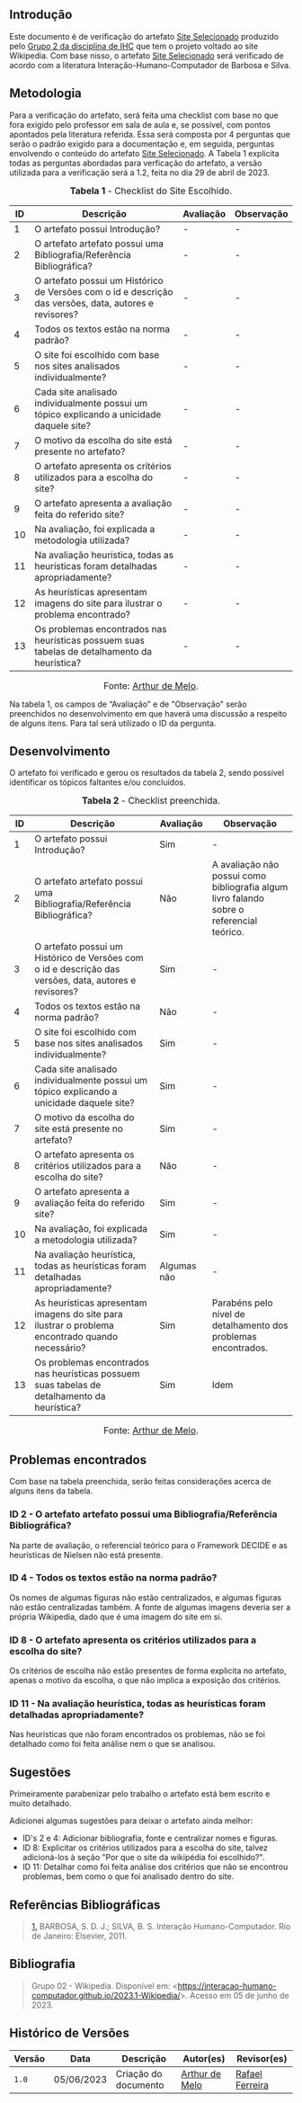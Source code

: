 ## Introdução

Este documento é de verificação do artefato [Site Selecionado](https://interacao-humano-computador.github.io/2023.1-Wikipedia/planejamento/siteEscolhido/) produzido pelo [Grupo 2 da disciplina de IHC](https://interacao-humano-computador.github.io/2023.1-Wikipedia/) que tem o projeto voltado ao site Wikipedia. Com base nisso, o artefato [Site Selecionado](https://interacao-humano-computador.github.io/2023.1-Wikipedia/planejamento/siteEscolhido/) será verificado de acordo com a literatura Interação-Humano-Computador de Barbosa e Silva.

## Metodologia

Para a verificação do artefato, será feita uma checklist com base no que fora exigido pelo professor em sala de aula e, se possível, com pontos apontados pela literatura referida. Essa será composta por 4 perguntas que serão o padrão exigido para a documentação e, em seguida, perguntas envolvendo o conteúdo do artefato [Site Selecionado](https://interacao-humano-computador.github.io/2023.1-Wikipedia/planejamento/siteEscolhido/). A Tabela 1 explicita todas as perguntas abordadas para verficação do artefato, a versão utilizada para a verificação será a 1.2, feita no dia 29 de abril de 2023.

<font size="3"><p style="text-align: center"><b>Tabela 1</b> - Checklist do Site Escolhido. </p></font>

| ID  | Descrição     | Avaliação | Observação |
|-----| --------------------------------------------------------------------------------------------------------------- | --------- | --------- |
| 1   | O artefato possui Introdução?                                                                          | -        | - |
| 2   | O artefato artefato possui uma Bibliografia/Referência Bibliográfica?                                  | -        | - |
| 3   | O artefato possui um Histórico de Versões com o id e descrição das versões, data, autores e revisores? | -        | - |
| 4   | Todos os textos estão na norma padrão?                                                                 | -        | - |
| 5   | O site foi escolhido com base nos sites analisados individualmente?                  | -        | - |
| 6   | Cada site analisado individualmente possui um tópico explicando a unicidade daquele site?                                       | -        | - |
| 7   | O motivo da escolha do site está presente no artefato?             | -        | - |
| 8   | O artefato apresenta os critérios utilizados para a escolha do site?                       | -        | - |
| 9   | O artefato apresenta a avaliação feita do referido site?               | -        | - |
| 10  | Na avaliação, foi explicada a metodologia utilizada?                                    | -        | - |
| 11  | Na avaliação heurística, todas as heurísticas foram detalhadas apropriadamente?                             | -        | - |
| 12  | As heurísticas apresentam imagens do site para ilustrar o problema encontrado?                             | -        | - |
| 13  | Os problemas encontrados nas heurísticas possuem suas tabelas de detalhamento da heurística?                             | -        | - |

<font size="3"><p style="text-align: center">Fonte: [Arthur de Melo](https://github.com/arthurmlv).</p></font>

Na tabela 1, os campos de “Avaliação” e de "Observação" serão preenchidos no desenvolvimento em que haverá uma discussão a respeito de alguns itens. Para tal será utilizado o ID da pergunta.

## Desenvolvimento
O artefato foi verificado e gerou os resultados da tabela 2, sendo possível identificar os tópicos faltantes e/ou concluídos.

<font size="3"><p style="text-align: center"><b>Tabela 2</b> - Checklist preenchida. </p></font> 


| ID  | Descrição     | Avaliação | Observação |
|-----| --------------------------------------------------------------------------------------------------------------- | --------- | --------- |
| 1   | O artefato possui Introdução?                                                                          | Sim        | - |
| 2   | O artefato artefato possui uma Bibliografia/Referência Bibliográfica?                                  | Não        | A avaliação não possui como bibliografia algum livro falando sobre o referencial teórico. |
| 3   | O artefato possui um Histórico de Versões com o id e descrição das versões, data, autores e revisores? | Sim        | - |
| 4   | Todos os textos estão na norma padrão?                                                                 | Não        | - |
| 5   | O site foi escolhido com base nos sites analisados individualmente?                  | Sim        | - |
| 6   | Cada site analisado individualmente possui um tópico explicando a unicidade daquele site?             | Sim        | - |
| 7   | O motivo da escolha do site está presente no artefato?             | Sim        | - |
| 8   | O artefato apresenta os critérios utilizados para a escolha do site?                       | Não        | - |
| 9   | O artefato apresenta a avaliação feita do referido site?               | Sim        | - |
| 10  | Na avaliação, foi explicada a metodologia utilizada?                                    | Sim        | - |
| 11  | Na avaliação heurística, todas as heurísticas foram detalhadas apropriadamente?                             | Algumas não        | - |
| 12  | As heurísticas apresentam imagens do site para ilustrar o problema encontrado quando necessário?                             | Sim        | Parabéns pelo nível de detalhamento dos problemas encontrados. |
| 13  | Os problemas encontrados nas heurísticas possuem suas tabelas de detalhamento da heurística?                             | Sim        | Idem |

<font size="3"><p style="text-align: center">Fonte: [Arthur de Melo](https://github.com/arthurmlv).</p></font>

## Problemas encontrados
Com base na tabela preenchida, serão feitas considerações acerca de alguns itens da tabela.

### ID 2 - O artefato artefato possui uma Bibliografia/Referência Bibliográfica?
Na parte de avaliação, o referencial teórico para o Framework DECIDE e as heurísticas de Nielsen não está presente.

### ID 4 - Todos os textos estão na norma padrão? 
Os nomes de algumas figuras não estão centralizados, e algumas figuras não estão centralizadas também. A fonte de algumas imagens deveria ser a própria Wikipedia, dado que é uma imagem do site em si.

### ID 8 - O artefato apresenta os critérios utilizados para a escolha do site?
Os critérios de escolha não estão presentes de forma explicita no artefato, apenas o motivo da escolha, o que não implica a exposição dos critérios.

### ID 11 - Na avaliação heurística, todas as heurísticas foram detalhadas apropriadamente?
Nas heurísticas que não foram encontrados os problemas, não se foi detalhado como foi feita análise nem o que se analisou.

## Sugestões
Primeiramente parabenizar pelo trabalho o artefato está bem escrito e muito detalhado.

Adicionei algumas sugestões para deixar o artefato ainda melhor:

* ID's 2 e 4: Adicionar bibliografia, fonte e centralizar nomes e figuras.
* ID 8: Explicitar os critérios utilizados para a escolha do site, talvez adicioná-los à seção "Por que o site da wikipédia foi escolhido?".
* ID 11: Detalhar como foi feita análise dos critérios que não se encontrou problemas, bem como o que foi analisado dentro do site.

## Referências Bibliográficas
> <a id="REF1" href="#anchor_1">1.</a> BARBOSA, S. D. J.; SILVA, B. S. Interação Humano-Computador. Rio de Janeiro: Elsevier, 2011.

## Bibliografia
>Grupo 02 - Wikipedia. Disponível em: <<https://interacao-humano-computador.github.io/2023.1-Wikipedia/>>. Acesso em 05 de junho de 2023.

## Histórico de Versões

Versão  |   Data   | Descrição | Autor(es) | Revisor(es)
--------- | ------ | ------ | ---------- | ----------
 `1.0` | 05/06/2023 | Criação do documento | [Arthur de Melo](https://github.com/arthurmlv) | [Rafael Ferreira](https://github.com/RafaelCLG0) |